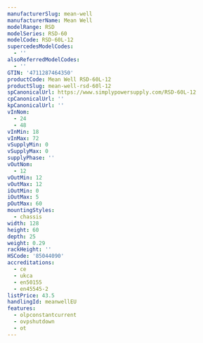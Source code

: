 ```yaml
---
manufacturerSlug: mean-well
manufacturerName: Mean Well
modelRange: RSD
modelSeries: RSD-60
modelCode: RSD-60L-12
supercedesModelCodes:
  - ''
alsoReferredModelCodes:
  - ''
GTIN: '4711287464350'
productCode: Mean Well RSD-60L-12
productSlug: mean-well-rsd-60l-12
spCanonicalUrl: https://www.simplypowersupply.com/RSD-60L-12
cpCanonicalUrl: ''
kpCanonicalUrl: ''
vInNom:
  - 24
  - 48
vInMin: 18
vInMax: 72
vSupplyMin: 0
vSupplyMax: 0
supplyPhase: ''
vOutNom:
  - 12
vOutMin: 12
vOutMax: 12
iOutMin: 0
iOutMax: 5
pOutMax: 60
mountingStyles:
  - chassis
width: 128
height: 60
depth: 25
weight: 0.29
rackHeight: ''
HSCode: '85044090'
accreditations:
  - ce
  - ukca
  - en50155
  - en45545-2
listPrice: 43.5
handlingId: meanwellEU
features:
  - olpconstantcurrent
  - ovpshutdown
  - ot
---
```

